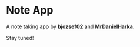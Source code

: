 # Note App

A note taking app by **[bjozsef02](https://github.com/bjozsef02)** and **[MrDanielHarka](https://github.com/MrDanielHarka)**.

Stay tuned!
